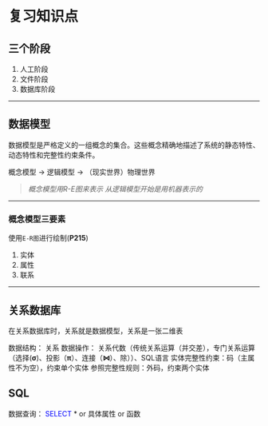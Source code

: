 # 复习知识点

## 三个阶段

1. 人工阶段
2. 文件阶段
3. 数据库阶段

---

## 数据模型

数据模型是严格定义的一组概念的集合。这些概念精确地描述了系统的静态特性、动态特性和完整性约束条件。

概念模型 -> 逻辑模型 -> （现实世界）物理世界

> *概念模型用R-E图来表示*
> *从逻辑模型开始是用机器表示的*

---

### 概念模型三要素

使用`E-R图`进行绘制(**P215**)

1. 实体
2. 属性
3. 联系

---

## 关系数据库

在关系数据库时，关系就是数据模型，关系是一张二维表

数据结构： 关系
数据操作： 关系代数（传统关系运算（并交差），专门关系运算（选择(**σ**)、投影（**π**）、连接（**⋈**）、除））、SQL语言
实体完整性约束：码（主属性不为空），约束单个实体
参照完整性规则：外码，约束两个实体

## SQL

数据查询：<font color = blue> SELECT</font> * or 具体属性 or 函数
